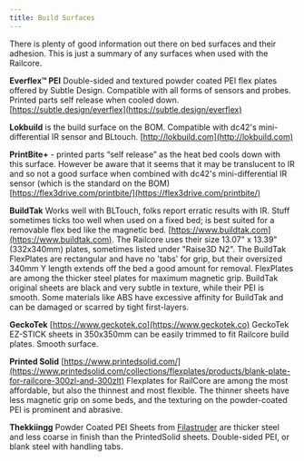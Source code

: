 ```yaml
---
title: Build Surfaces
---  
```


There is plenty of good information out there on bed surfaces and their adhesion. This is just a summary of any surfaces when used with the Railcore.

**Everflex™ PEI** Double-sided and textured powder coated PEI flex plates offered by Subtle Design. Compatible with all forms of sensors and probes. Printed parts self release when cooled down. [https://subtle.design/everflex](https://subtle.design/everflex)

**Lokbuild** is the build surface on the BOM. Compatible with dc42's mini-differential IR sensor and BLtouch. [http://lokbuild.com](http://lokbuild.com)

**PrintBite+** - printed parts “self release” as the heat bed cools down with this surface. However be aware that it seems that it may be translucent to IR and so not a good surface when combined with dc42's mini-differential IR sensor (which is the standard on the BOM) [https://flex3drive.com/printbite/](https://flex3drive.com/printbite/)

**BuildTak** Works well with BLTouch, folks report erratic results with IR. Stuff sometimes ticks too well when used on a fixed bed; is best suited for a removable flex bed like the magnetic bed. [https://www.buildtak.com](https://www.buildtak.com).  The Railcore uses their size 13.07" x 13.39" (332x340mm) plates, sometimes listed under "Raise3D N2".  The BuildTak FlexPlates are rectangular and have no 'tabs' for grip, but their oversized 340mm Y length extends off the bed a good amount for removal.  FlexPlates are among the thicker steel plates for maximum magnetic grip.  BuildTak original sheets are black and very subtle in texture, while their PEI is smooth.  Some materials like ABS have excessive affinity for BuildTak and can be damaged or scarred by tight first-layers.

**GeckoTek** [https://www.geckotek.co](https://www.geckotek.co) GeckoTek EZ-STICK sheets in 350x350mm can be easily trimmed to fit Railcore build plates.  Smooth surface.

**Printed Solid** [https://www.printedsolid.com/](https://www.printedsolid.com/collections/flexplates/products/blank-plate-for-railcore-300zl-and-300zlt) Flexplates for RailCore are among the most affordable, but also the thinnest and most flexible.  The thinner sheets have less magnetic grip on some beds, and the texturing on the powder-coated PEI is prominent and abrasive.

**Thekkiingg** Powder Coated PEI Sheets from [Filastruder](https://www.filastruder.com/collections/railcore/products/railcore-ii-300zl-zlt-magnetic-bed-powder-coated-pei-sheet) are thicker steel and less coarse in finish than the PrintedSolid sheets.  Double-sided PEI, or blank steel with handling tabs.
